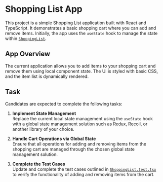 # Shopping List App

This project is a simple Shopping List application built with React and TypeScript. It demonstrates a basic shopping cart where you can add and remove items. Initially, the app uses the `useState` hook to manage the state within [`ShoppingList`](src/components/ShoppingList/ShoppingList.tsx).

## App Overview

The current application allows you to add items to your shopping cart and remove them using local component state. The UI is styled with basic CSS, and the item list is dynamically rendered.

## Task

Candidates are expected to complete the following tasks:

1. **Implement State Management**  
   Replace the current local state management using the `useState` hook with a global state management solution such as Redux, Recoil, or another library of your choice.

2. **Handle Cart Operations via Global State**  
   Ensure that all operations for adding and removing items from the shopping cart are managed through the chosen global state management solution.

3. **Complete the Test Cases**  
   Update and complete the test cases outlined in [`ShoppingList.test.tsx`](src/components/ShoppingList/ShoppingList.test.tsx) to verify the functionality of adding and removing items from the cart.
